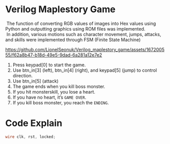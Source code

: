# Verilog Maplestory Game
&nbsp;The function of converting RGB values of images into Hex values using Python and outputting graphics using ROM files was implemented.<br>
&nbsp;In addition, various motions such as character movement, jumps, attacks, and skills were implemented through FSM (Finite State Machine)


https://github.com/LionelSeonuk/Verilog_maplestory_game/assets/167200555/f62a8b47-b18d-49e5-9dad-6a281a12e7e2

1. Press keypad[0] to start the game.
2. Use btn_in[3] (left), btn_in[4] (right), and keypad[5] (jump) to control direction.
3. Use btn_in[5] (attack)
4. The game ends when you kill boss monster.
5. If you hit monsterskill, you lose a heart.
6. If you have no heart, it’s <code>GAME OVER</code>.
7. If you kill boss monster, you reach the ```ENDING```.

# Code Explain
```verilog
wire clk, rst, locked;
```

<!--
|제작 기간|ㅁ|ㅁ|
|--|--|--|
|ㅁ|ㄴ|ㅇ|
|ㅁ|ㄴ|ㅇ|
|ㅁ|ㄴ|ㅇ|

[ㅁㄴㅇ](https://github.com/LionelSeonuk/Verilog_maplestory_game/blob/verilog/Project_maplestory.srcs/sources_1/new/top.v)
-->
